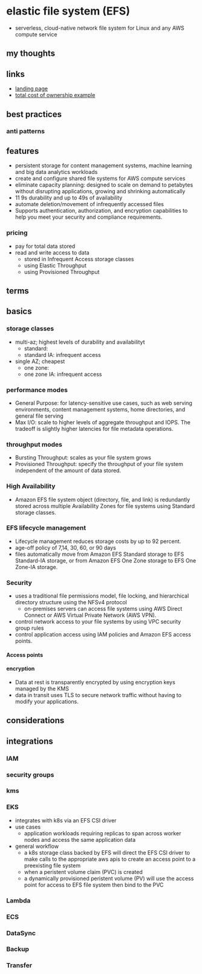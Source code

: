 # elastic file system (EFS)

- serverless, cloud-native network file system for Linux and any AWS compute service

## my thoughts

## links

- [landing page](https://aws.amazon.com/efs/?did=ap_card&trk=ap_card)
- [total cost of ownership example](https://aws.amazon.com/efs/tco/)

## best practices

### anti patterns

## features

- persistent storage for content management systems, machine learning and big data analytics workloads
- create and configure shared file systems for AWS compute services
- eliminate capacity planning: designed to scale on demand to petabytes without disrupting applications, growing and shrinking automatically
- 11 9s durability and up to 49s of availability
- automate deletion/movement of infrequently accessed files
- Supports authentication, authorization, and encryption capabilities to help you meet your security and compliance requirements.

### pricing

- pay for total data stored
- read and write access to data
  - stored in Infrequent Access storage classes
  - using Elastic Throughput
  - using Provisioned Throughput

## terms

## basics

### storage classes

- multi-az; highest levels of durability and availabilityt
  - standard:
  - standard IA: infrequent access
- single AZ; cheapest
  - one zone:
  - one zone IA: infrequent access

### performance modes

- General Purpose: for latency-sensitive use cases, such as web serving environments, content management systems, home directories, and general file serving
- Max I/O: scale to higher levels of aggregate throughput and IOPS. The tradeoff is slightly higher latencies for file metadata operations.

### throughput modes

- Bursting Throughput: scales as your file system grows
- Provisioned Throughput: specify the throughput of your file system independent of the amount of data stored.

### High Availability

- Amazon EFS file system object (directory, file, and link) is redundantly stored across multiple Availability Zones for file systems using Standard storage classes.

### EFS lifecycle management

- Lifecycle management reduces storage costs by up to 92 percent.
- age-off policy of 7,14, 30, 60, or 90 days
- files automatically move from Amazon EFS Standard storage to EFS Standard-IA storage, or from Amazon EFS One Zone storage to EFS One Zone-IA storage.

### Security

- uses a traditional file permissions model, file locking, and hierarchical directory structure using the NFSv4 protocol
  - on-premises servers can access file systems using AWS Direct Connect or AWS Virtual Private Network (AWS VPN).
- control network access to your file systems by using VPC security group rules
- control application access using IAM policies and Amazon EFS access points.

#### Access points

#### encryption

- Data at rest is transparently encrypted by using encryption keys managed by the KMS
- data in transit uses TLS to secure network traffic without having to modify your applications.

## considerations

## integrations

### IAM

### security groups

### kms

### EKS

- integrates with k8s via an EFS CSI driver
- use cases
  - application workloads requiring replicas to span across worker nodes and access the same application data
- general workflow
  - a k8s storage class backed by EFS will direct the EFS CSI driver to make calls to the appropriate aws apis to create an access point to a preexisting file system
  - when a peristent volume claim (PVC) is created
  - a dynamically provisioned peristent volume (PV) will use the access point for access to EFS file system then bind to the PVC

### Lambda

### ECS

### DataSync

### Backup

### Transfer
